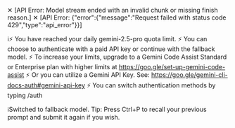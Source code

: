 ✕ [API Error: Model stream ended with an invalid chunk or missing finish reason.]
✕ [API Error: {"error":{"message":"Request failed with status code 429","type":"api_error"}}]

ℹ⚡ You have reached your daily gemini-2.5-pro quota limit.
  ⚡ You can choose to authenticate with a paid API key or continue with the fallback model.
  ⚡ To increase your limits, upgrade to a Gemini Code Assist Standard or Enterprise plan with higher limits at 
  https://goo.gle/set-up-gemini-code-assist
  ⚡ Or you can utilize a Gemini API Key. See: https://goo.gle/gemini-cli-docs-auth#gemini-api-key
  ⚡ You can switch authentication methods by typing /auth

ℹSwitched to fallback model. Tip: Press Ctrl+P to recall your previous prompt and submit it again if you wish.